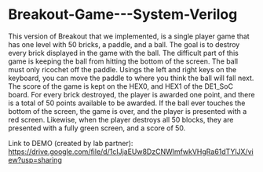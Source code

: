 # Breakout-Game---System-Verilog
This version of Breakout that we implemented, is a single player game that has one level with 50 bricks, a paddle, and a ball. The goal is to destroy every brick displayed in the game with the ball. The difficult part of this game is keeping the ball from hitting the bottom of the screen. The ball must only ricochet off the paddle. Usings the left and right keys on the keyboard, you can move the paddle to where you think the ball will fall next. The score of the game is kept on the HEX0, and HEX1 of the DE1_SoC board. For every brick destroyed, the player is awarded one point, and there is a total of 50 points available to be awarded. If the ball ever touches the bottom of the screen, the game is over, and the player is presented with a red screen. Likewise, when the player destroys all 50 blocks, they are presented with a fully green screen, and a score of 50.

Link to DEMO (created by lab partner): https://drive.google.com/file/d/1cIJjaEUw8DzCNWlmfwkVHgRa61dTYlJX/view?usp=sharing
